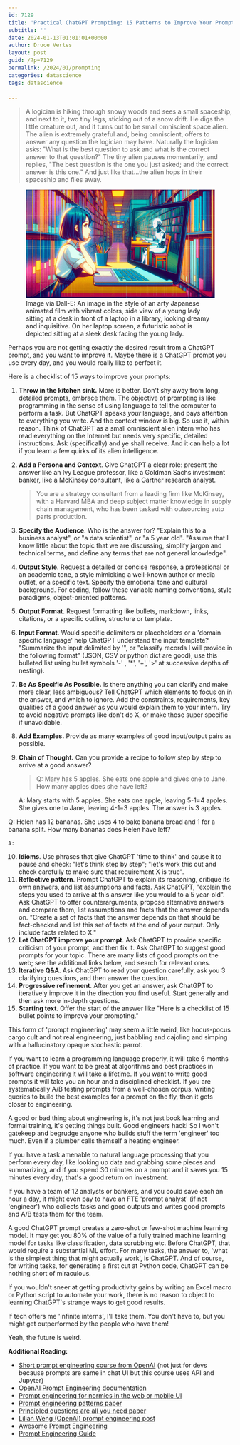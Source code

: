 ```yaml
---
id: 7129
title: 'Practical ChatGPT Prompting: 15 Patterns to Improve Your Prompts'
subtitle: ''
date: 2024-01-13T01:01:01+00:00
author: Druce Vertes
layout: post
guid: /?p=7129
permalink: /2024/01/prompting
categories: datascience
tags: datascience

---
```


> A logician is hiking through snowy woods and sees a small spaceship, and next to it, two tiny legs, sticking out of a snow drift. He digs the little creature out, and it turns out to be small omniscient space alien. The alien is extremely grateful and, being omniscient, offers to answer any question the logician may have. Naturally the logician asks: "What is the best question to ask and what is the correct answer to that question?" The tiny alien pauses momentarily, and replies, "The best question is the one you just asked; and the correct answer is this one." And just like that...the alien hops in their spaceship and flies away.

<figure>
  <img
  src="/assets/2024/young_lady_chatgpt.png"
  alt="Young lady prompting ChatGPT.">
  <figcaption>Image via Dall-E: An image in the style of an arty Japanese animated film with vibrant colors, side view of a young lady sitting at a desk in front of a laptop in a library, looking dreamy and inquisitive. On her laptop screen, a futuristic robot is depicted sitting at a sleek desk facing the young lady.
</figcaption>
</figure>
<!--more-->

Perhaps you are not getting exactly the desired result from a ChatGPT prompt, and you want to improve it. Maybe there is a ChatGPT prompt you use every day, and you would really like to perfect it. 

Here is a checklist of 15 ways to improve your prompts:

1. **Throw in the kitchen sink.** More is better. Don't shy away from long, detailed prompts, embrace them. The objective of prompting is like programming in the sense of using language to tell the computer to perform a task. But ChatGPT speaks *your* language, and pays attention to everything you write. And the context window is big. So use it, within reason. Think of ChatGPT as a small omniscient alien intern who has read everything on the Internet but needs very specific, detailed instructions. Ask (specifically) and ye shall receive. And it can help a lot if you learn a few quirks of its alien intelligence.
2. **Add a Persona and Context**. Give ChatGPT a clear role: present the answer like an Ivy League professor, like a Goldman Sachs investment banker, like a McKinsey consultant, like a Gartner research analyst.
   > You are a strategy consultant from a leading firm like McKinsey, with a Harvard MBA and deep subject matter knowledge in supply chain management, who has been tasked with outsourcing auto parts production.
2. **Specify the Audience**. Who is the answer for? "Explain this to a business analyst", or "a data scientist", or "a 5 year old". "Assume that I know little about the topic that we are discussing, simplify jargon and technical terms, and define any terms that are not general knowledge". 
3. **Output Style**. Request a detailed or concise response, a professional or an academic tone, a style mimicking a well-known author or media outlet, or a specific text. Specify the emotional tone and cultural background. For coding, follow these variable naming conventions, style paradigms, object-oriented patterns. 
5. **Output Format**. Request formatting like bullets, markdown, links, citations, or a specific outline, structure or template.
6. **Input Format**. Would specific delimiters or placeholders or a 'domain specific language' help ChatGPT understand the input template? "Summarize the input delimited by '", or "classify records I will provide in the following format" (JSON, CSV or python dict are good), use this bulleted list using bullet symbols '-' , '\*', '+', '>' at successive depths of nesting).
7. **Be As Specific As Possible.** Is there anything you can clarify and make more clear, less ambiguous? Tell ChatGPT which elements to focus on in the answer, and which to ignore. Add the constraints, requirements, key qualities of a good answer as you would explain them to your intern. Try to avoid negative prompts like don't do X, or make those super specific if unavoidable.
8. **Add Examples.** Provide as many examples of good input/output pairs as possible.
9. **Chain of Thought.** Can you provide a recipe to follow step by step to arrive at a good answer? 
   
   >Q: Mary has 5 apples. She eats one apple and gives one to Jane. How many apples does she have left?
   >
   A: Mary starts with 5 apples. She eats one apple, leaving 5-1=4 apples. She gives one to Jane, leaving 4-1=3 apples. The answer is 3 apples. 
>   
   Q: Helen has 12 bananas. She uses 4 to bake banana bread and 1 for a banana split. How many bananas does Helen have left?
>   
    A:
   
10. **Idioms**. Use phrases that give ChatGPT 'time to think' and cause it to pause and check: "let's think step by step"; "let's work this out and check carefully to make sure that requirement X is true".
11. **Reflective pattern**. Prompt ChatGPT to explain its reasoning, critique its own answers, and list assumptions and facts. Ask ChatGPT, "explain the steps you used to arrive at this answer like you would to a 5 year-old". Ask ChatGPT to offer counterarguments, propose alternative answers and compare them, list assumptions and facts that the answer depends on. "Create a set of facts that the answer depends on that should be fact-checked and list this set of facts at the end of your output. Only include facts related to X."
12. **Let ChatGPT improve your prompt**. Ask ChatGPT to provide specific criticism of your prompt, and then fix it. Ask ChatGPT to suggest good prompts for your topic. There are many lists of good prompts on the web; see the additional links below, and search for relevant ones.
13. **Iterative Q&A**. Ask ChatGPT to read your question carefully, ask you 3 clarifying questions, and then answer the question.
14. **Progressive refinement**. After you get an answer, ask ChatGPT to iteratively improve it in the direction you find useful. Start generally and then ask more in-depth questions.
15. **Starting text**. Offer the start of the answer like "Here is a checklist of 15 bullet points to improve your prompting."

 This form of 'prompt engineering' may seem a little weird, like hocus-pocus cargo cult and not real engineering, just babbling and cajoling and simping with a hallucinatory opaque stochastic parrot.

If you want to learn a programming language properly, it will take 6 months of practice. If you want to be great at algorithms and best practices in software engineering it will take a lifetime. If you want to write good prompts it will take you an hour and a disciplined checklist. If you are systematically A/B testing prompts from a well-chosen corpus, writing queries to build the best examples for a prompt on the fly, then it gets closer to engineering. 

A good or bad thing about engineering is, it's not just book learning and formal training, it's getting things built. Good engineers hack! So I won't gatekeep and begrudge anyone who builds stuff the term 'engineer' too much. Even if a plumber calls themself a heating engineer.

If you have a task amenable to natural language processing that you perform every day, like looking up data and grabbing some pieces and summarizing, and if you spend 30 minutes on a prompt and it saves you 15 minutes every day, that's a good return on investment. 

If you have a team of 12 analysts or bankers, and you could save each an hour a day, it might even pay to have an FTE 'prompt analyst' (if not 'engineer')  who collects tasks and good outputs and writes good prompts and A/B tests them for the team.

A good ChatGPT prompt creates a zero-shot or few-shot machine learning model. It may get you 80% of the value of a fully trained machine learning model for tasks like classification, data scrubbing etc. Before ChatGPT, that would require a substantial ML effort. For many tasks, the answer to, 'what is the simplest thing that might actually work', is ChatGPT. And of course, for writing tasks, for generating a first cut at Python code, ChatGPT can be nothing short of miraculous.

If you wouldn't sneer at getting productivity gains by writing an Excel macro or Python script to automate your work, there is no reason to object to learning ChatGPT's strange ways to get good results. 

If tech offers me 'infinite interns', I'll take them. You don't have to, but you might get outperformed by the people who have them!

Yeah, the future is weird.

**Additional Reading:**
  - [Short prompt engineering course from OpenAI](https://www.deeplearning.ai/short-courses/chatgpt-prompt-engineering-for-developers/) (not just for devs because prompts are same in chat UI but this course uses API and Jupyter) 
  - [OpenAI Prompt Engineering documentation](https://platform.openai.com/docs/guides/prompt-engineering)
  - [Prompt engineering for normies in the web or mobile UI](https://www.coursera.org/learn/prompt-engineering)
  - [Prompt engineering patterns paper](https://www.dre.vanderbilt.edu/~schmidt/PDF/prompt-patterns.pdf) 
  - [Principled questions are all you need paper](https://arxiv.org/pdf/2312.16171.pdf)
  - [Lilian Weng (OpenAI) prompt engineering post](https://lilianweng.github.io/posts/2023-03-15-prompt-engineering/) 
  - [Awesome Prompt Engineering](https://github.com/promptslab/Awesome-Prompt-Engineering)
  - [Prompt Engineering Guide](https://github.com/dair-ai/Prompt-Engineering-Guide)

